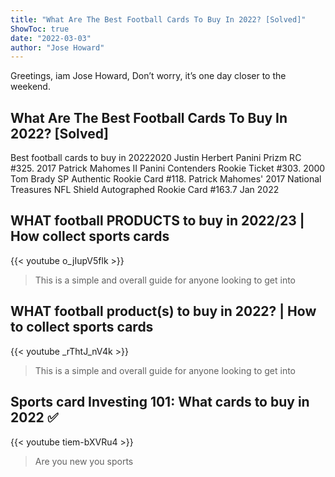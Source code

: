 ```yaml
---
title: "What Are The Best Football Cards To Buy In 2022? [Solved]"
ShowToc: true 
date: "2022-03-03"
author: "Jose Howard" 
---
```


Greetings, iam Jose Howard, Don’t worry, it’s one day closer to the weekend.
## What Are The Best Football Cards To Buy In 2022? [Solved]
Best football cards to buy in 20222020 Justin Herbert Panini Prizm RC #325. 
 2017 Patrick Mahomes II Panini Contenders Rookie Ticket #303. 
 2000 Tom Brady SP Authentic Rookie Card #118. 
 Patrick Mahomes' 2017 National Treasures NFL Shield Autographed Rookie Card #163.7 Jan 2022

## WHAT football PRODUCTS to buy in 2022/23 | How collect sports cards
{{< youtube o_jIupV5flk >}}
>This is a simple and overall guide for anyone looking to get into 

## WHAT football product(s) to buy in 2022? | How to collect sports cards
{{< youtube _rThtJ_nV4k >}}
>This is a simple and overall guide for anyone looking to get into 

## Sports card Investing 101: What cards to buy in 2022 ✅
{{< youtube tiem-bXVRu4 >}}
>Are you new you sports 

